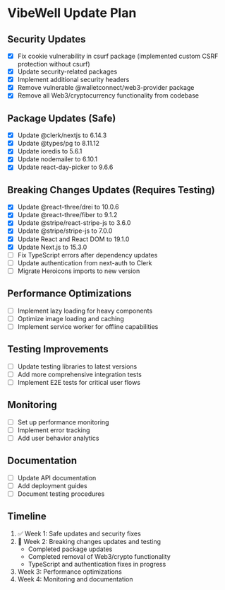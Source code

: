 # VibeWell Update Plan

## Security Updates
- [x] Fix cookie vulnerability in csurf package (implemented custom CSRF protection without csurf)
- [x] Update security-related packages
- [x] Implement additional security headers
- [x] Remove vulnerable @walletconnect/web3-provider package
- [x] Remove all Web3/cryptocurrency functionality from codebase

## Package Updates (Safe)
- [x] Update @clerk/nextjs to 6.14.3
- [x] Update @types/pg to 8.11.12
- [x] Update ioredis to 5.6.1
- [x] Update nodemailer to 6.10.1
- [x] Update react-day-picker to 9.6.6

## Breaking Changes Updates (Requires Testing)
- [x] Update @react-three/drei to 10.0.6
- [x] Update @react-three/fiber to 9.1.2
- [x] Update @stripe/react-stripe-js to 3.6.0
- [x] Update @stripe/stripe-js to 7.0.0
- [x] Update React and React DOM to 19.1.0
- [x] Update Next.js to 15.3.0
- [ ] Fix TypeScript errors after dependency updates
- [ ] Update authentication from next-auth to Clerk
- [ ] Migrate Heroicons imports to new version

## Performance Optimizations
- [ ] Implement lazy loading for heavy components
- [ ] Optimize image loading and caching
- [ ] Implement service worker for offline capabilities

## Testing Improvements
- [ ] Update testing libraries to latest versions
- [ ] Add more comprehensive integration tests
- [ ] Implement E2E tests for critical user flows

## Monitoring
- [ ] Set up performance monitoring
- [ ] Implement error tracking
- [ ] Add user behavior analytics

## Documentation
- [ ] Update API documentation
- [ ] Add deployment guides
- [ ] Document testing procedures

## Timeline
1. ✅ Week 1: Safe updates and security fixes
2. 🔄 Week 2: Breaking changes updates and testing
   - Completed package updates
   - Completed removal of Web3/crypto functionality
   - TypeScript and authentication fixes in progress
3. Week 3: Performance optimizations
4. Week 4: Monitoring and documentation 